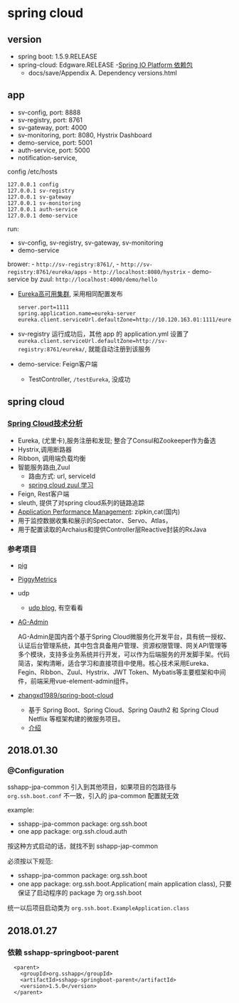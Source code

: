 spring cloud
===

version
---

- spring boot: 1.5.9.RELEASE
- spring-cloud: Edgware.RELEASE
-[Spring IO Platform 依赖包](https://docs.spring.io/platform/docs/Brussels-SR6/reference/htmlsingle/#appendix-dependency-versions)
  - docs/save/Appendix A. Dependency versions.html

app
---

- sv-config, port: 8888
- sv-registry, port: 8761
- sv-gateway, port: 4000
- sv-monitoring, port: 8080, Hystrix Dashboard
- demo-service, port: 5001
- auth-service, port: 5000
- notification-service,

config /etc/hosts

```
127.0.0.1 config
127.0.0.1 sv-registry
127.0.0.1 sv-gateway
127.0.0.1 sv-monitoring
127.0.0.1 auth-service
127.0.0.1 demo-service
```

run:
- sv-config, sv-registry, sv-gateway, sv-monitoring
- demo-service

brower:
    - `http://sv-registry:8761/`,
    - `http://sv-registry:8761/eureka/apps`
    - `http://localhost:8080/hystrix`
    - demo-service by zuul: `http://localhost:4000/demo/hello`

- [Eureka高可用集群](http://tech.lede.com/2017/03/29/rd/server/SpringCloud1C/), 采用相同配置发布

    ```
    server.port=1111
    spring.application.name=eureka-server
    eureka.client.serviceUrl.defaultZone=http://10.120.163.01:1111/eureka/,http://10.120.163.02:1111/eureka/
    ```

- sv-registry 运行成功后，其他 app 的 application.yml 设置了 `eureka.client.serviceUrl.defaultZone=http://sv-registry:8761/eureka/`, 就能自动注册到该服务
- demo-service: Feign客户端
    - TestController, `/testEureka`, 没成功


spring cloud
---

### [Spring Cloud技术分析](http://tech.lede.com/2017/03/15/rd/server/SpringCloud0/)

- Eureka, (尤里卡),服务注册和发现; 整合了Consul和Zookeeper作为备选
- Hystrix,调用断路器
- Ribbon, 调用端负载均衡
- 智能服务路由,Zuul
    - 路由方式: url, serviceId
    - [spring cloud zuul 学习](http://tech.lede.com/2017/05/16/rd/server/SpringCloudZuul/)
- Feign, Rest客户端
- sleuth, 提供了对spring cloud系列的链路追踪
- [Application Performance Management](https://www.zhihu.com/question/27994350): zipkin,cat(国内)
- 用于监控数据收集和展示的Spectator、Servo、Atlas，
- 用于配置读取的Archaius和提供Controller层Reactive封装的RxJava

### 参考项目

- [pig](https://gitee.com/log4j/pig)
- [PiggyMetrics](https://github.com/cloudframeworks-springcloud/PiggyMetrics)
- udp
  - [udp blog](https://my.oschina.net/wangkang80/blog), 有空看看
- [AG-Admin](https://gitee.com/geek_qi/ace-security)

    AG-Admin是国内首个基于Spring Cloud微服务化开发平台，具有统一授权、认证后台管理系统，其中包含具备用户管理、资源权限管理、网关API管理等多个模块，支持多业务系统并行开发，可以作为后端服务的开发脚手架。代码简洁，架构清晰，适合学习和直接项目中使用。核心技术采用Eureka、Fegin、Ribbon、Zuul、Hystrix、JWT Token、Mybatis等主要框架和中间件，前端采用vue-element-admin组件。

- [zhangxd1989/spring-boot-cloud](https://github.com/zhangxd1989/spring-boot-cloud)
    - 基于 Spring Boot、Spring Cloud、Spring Oauth2 和 Spring Cloud Netflix 等框架构建的微服务项目。
    - [介绍](https://my.oschina.net/yanpenglei/blog/1591159)

2018.01.30
---

### @Configuration

sshapp-jpa-common 引入到其他项目，如果项目的包路径与 `org.ssh.boot.conf` 不一致，引入的 jpa-common 配置就无效

example:
- sshapp-jpa-common package: org.ssh.boot
- one app package: org.ssh.cloud.auth

按这种方式启动的话，就找不到 sshapp-jap-common

必须按以下规范:
- sshapp-jpa-common package: org.ssh.boot
- one app package: org.ssh.boot.Application( main application class), 只要保证了启动程序的 package 为 org.ssh.boot

统一以后项目启动类为 `org.ssh.boot.ExampleApplication.class`

2018.01.27
---

### 依赖 sshapp-springboot-parent

```
  <parent>
    <groupId>org.sshapp</groupId>
    <artifactId>sshapp-springboot-parent</artifactId>
    <version>1.5.0</version>
  </parent>
```
